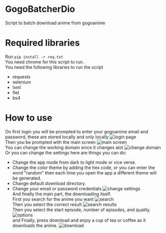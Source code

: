# GogoBatcherDio
Script to batch download anime from gogoanime
# Required libraries
Run `pip install -r req.txt` <br>
You need chrome for this script to run.<br>
You need the following libraries to run the script
- requests
- selenium
- lxml
- flet
- bs4
# How to use
On first login you will be prompted to enter your gogoanime email and password, these are stored locally and only locally
![login page](https://i.imgur.com/mjCjDPt.png)<br>
Then you be prompted with the main screen
![main screen](https://i.imgur.com/8dmnIF3.png)<br>
You can change the working domain since it changes alot
![change domain](https://i.imgur.com/t7m6fmV.png)<br>
Or you can change the settings here are things you can do: <br>
- Change the app mode from dark to light mode or vice verse.
- Change the color theme by adding the hex code, or you can enter the word "random" then each time you open the app a different theme will be generated.
- Change default download directory.
- Change your email or password credentials
![change settings](https://i.imgur.com/rgEFR6T.png)<br>
And finally the main part, the downloading itself. <br>
First you search for the anime you want
![search](https://i.imgur.com/JveuF4j.png)<br>
Then you select the correct result
![search results](https://i.imgur.com/fNee0ga.png)<br>
Then you select the start episode, number of episodes, and quality.
![options](https://i.imgur.com/jJujDxp.png)<br>
and Finally, press download and enjoy a cup of tea or coffee as it downloads the anime.
![download](https://i.imgur.com/rfhDtfs.png)<br>
